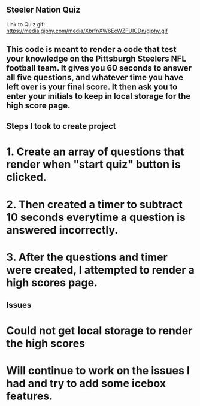 ## Steeler Nation Quiz


Link to Quiz gif: https://media.giphy.com/media/XbrfnXW6EcWZFUICDn/giphy.gif

## This code is meant to render a code that test your knowledge on the Pittsburgh Steelers NFL football team. It gives you 60 seconds to answer all five questions, and whatever time you have left over is your final score. It then ask you to enter your initials to keep in local storage for the high score page.

## Steps I took to create project

# 1. Create an array of questions that render when "start quiz" button is clicked.
# 2. Then created a timer to subtract 10 seconds everytime a question is answered incorrectly.
# 3. After the questions and timer were created, I attempted to render a high scores page.

## Issues

# Could not get local storage to render the high scores

# Will continue to work on the issues I had and try to add some icebox features.
